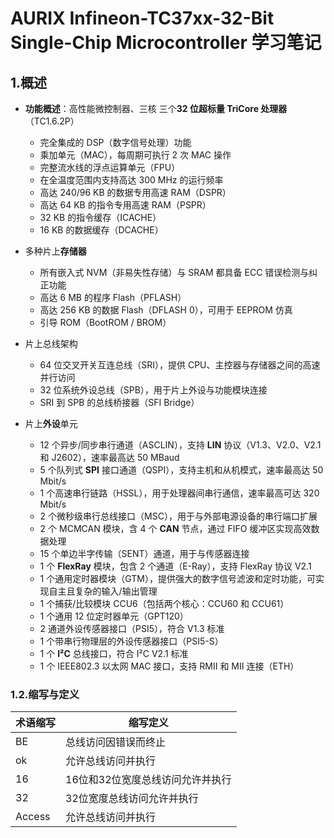 # AURIX Infineon-TC37xx-32-Bit Single-Chip Microcontroller 学习笔记

## 1.概述
- **功能概述**：高性能微控制器、三核
三个**32 位超标量 TriCore 处理器**（TC1.6.2P）
  - 完全集成的 DSP（数字信号处理）功能
  - 乘加单元（MAC），每周期可执行 2 次 MAC 操作
  - 完整流水线的浮点运算单元（FPU）
  - 在全温度范围内支持高达 300 MHz 的运行频率
  - 高达 240/96 KB 的数据专用高速 RAM（DSPR）
  - 高达 64 KB 的指令专用高速 RAM（PSPR）
  - 32 KB 的指令缓存（ICACHE）
  - 16 KB 的数据缓存（DCACHE）

- 多种片上**存储器**
  - 所有嵌入式 NVM（非易失性存储）与 SRAM 都具备 ECC 错误检测与纠正功能
  - 高达 6 MB 的程序 Flash（PFLASH）
  - 高达 256 KB 的数据 Flash（DFLASH 0），可用于 EEPROM 仿真
  - 引导 ROM（BootROM / BROM）  

- 片上总线架构
  - 64 位交叉开关互连总线（SRI），提供 CPU、主控器与存储器之间的高速并行访问
  - 32 位系统外设总线（SPB），用于片上外设与功能模块连接
  - SRI 到 SPB 的总线桥接器（SFI Bridge）

- 片上**外设**单元
  - 12 个异步/同步串行通道（ASCLIN），支持 **LIN** 协议（V1.3、V2.0、V2.1 和 J2602），速率最高达 50 MBaud
  - 5 个队列式 **SPI** 接口通道（QSPI），支持主机和从机模式，速率最高达 50 Mbit/s
  - 1 个高速串行链路（HSSL），用于处理器间串行通信，速率最高可达 320 Mbit/s
  - 2 个微秒级串行总线接口（MSC），用于与外部电源设备的串行端口扩展
  - 2 个 MCMCAN 模块，含 4 个 **CAN** 节点，通过 FIFO 缓冲区实现高效数据处理
  - 15 个单边半字传输（SENT）通道，用于与传感器连接
  - 1 个 **FlexRay** 模块，包含 2 个通道（E-Ray），支持 FlexRay 协议 V2.1
  - 1 个通用定时器模块（GTM），提供强大的数字信号滤波和定时功能，可实现自主且复杂的输入/输出管理
  - 1 个捕获/比较模块 CCU6（包括两个核心：CCU60 和 CCU61）
  - 1 个通用 12 位定时器单元（GPT120）
  - 2 通道外设传感器接口（PSI5），符合 V1.3 标准
  - 1 个带串行物理层的外设传感器接口（PSI5-S）
  - 1 个 **I²C** 总线接口，符合 I²C V2.1 标准
  - 1 个 IEEE802.3 以太网 MAC 接口，支持 RMII 和 MII 连接（ETH）

### 1.2.缩写与定义

|术语缩写|缩写定义                                                       |
|-------|---------------------------------------------------------------|
|BE     |总线访问因错误而终止                                             |
|ok     |允许总线访问并执行                                               |
|16     |16位和32位宽度总线访问允许并执行                                  |
|32     |32位宽度总线访问允许并执行                                       |
|Access |允许总线访问并执行                                               |

